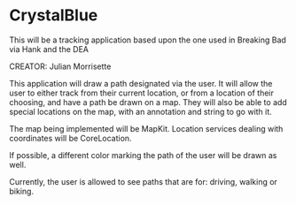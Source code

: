 # CrystalBlue
This will be a tracking application based upon the one used in Breaking Bad via Hank and the DEA

CREATOR: Julian Morrisette

This application will draw a path designated via the user. It will allow the user to either track from their current location, or from a location of their choosing, and have a path be drawn on a map. They will also be able to add special locations on the map, with an annotation and string to go with it. 

The map being implemented will be MapKit. Location services dealing with coordinates will be CoreLocation. 

If possible, a different color marking the path of the user will be drawn as well. 

Currently, the user is allowed to see paths that are for: driving, walking or biking. 
